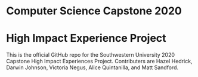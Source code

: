 # Computer Science Capstone 2020
# High Impact Experience Project
   This is the official GitHub repo for the Southwestern University 2020 Capstone High Impact Experiences Project.
   Contributers are Hazel Hedrick, Darwin Johnson, Victoria Negus, Alice Quintanilla, and Matt Sandford.
